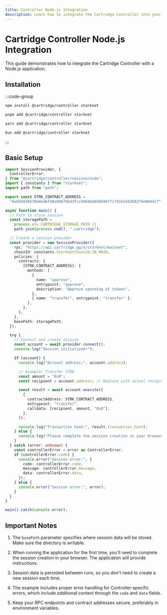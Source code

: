 ```yaml
---
title: Controller Node.js Integration
description: Learn how to integrate the Cartridge Controller into your Node.js application, including setup, configuration, and usage examples.
---
```


# Cartridge Controller Node.js Integration

This guide demonstrates how to integrate the Cartridge Controller with a Node.js application.

## Installation

:::code-group

```bash [npm]
npm install @cartridge/controller starknet
```

```bash [pnpm]
pnpm add @cartridge/controller starknet
```

```bash [yarn]
yarn add @cartridge/controller starknet
```

```bash [bun]
bun add @cartridge/controller starknet
```

:::

## Basic Setup

```typescript
import SessionProvider, {
  ControllerError,
} from "@cartridge/controller/session/node";
import { constants } from "starknet";
import path from "path";

export const STRK_CONTRACT_ADDRESS =
  "0x049d36570d4e46f48e99674bd3fcc84644ddd6b96f7c741b1562b82f9e004dc7";

async function main() {
  // Path to store session
  const storagePath =
    process.env.CARTRIDGE_STORAGE_PATH ||
    path.join(process.cwd(), ".cartridge");

  // Create a session provider
  const provider = new SessionProvider({
    rpc: "https://api.cartridge.gg/x/starknet/mainnet",
    chainId: constants.StarknetChainId.SN_MAIN,
    policies: {
      contracts: {
        [STRK_CONTRACT_ADDRESS]: {
          methods: [
            {
              name: "approve",
              entrypoint: "approve",
              description: "Approve spending of tokens",
            },
            { name: "transfer", entrypoint: "transfer" },
          ],
        },
      },
    },
    basePath: storagePath,
  });

  try {
    // Connect and create session
    const account = await provider.connect();
    console.log("Session initialized!");

    if (account) {
      console.log("Account address:", account.address);

      // Example: Transfer STRK
      const amount = "0x0";
      const recipient = account.address; // Replace with actual recipient address

      const result = await account.execute([
        {
          contractAddress: STRK_CONTRACT_ADDRESS,
          entrypoint: "transfer",
          calldata: [recipient, amount, "0x0"],
        },
      ]);

      console.log("Transaction hash:", result.transaction_hash);
    } else {
      console.log("Please complete the session creation in your browser");
    }
  } catch (error: unknown) {
    const controllerError = error as ControllerError;
    if (controllerError.code) {
      console.error("Session error:", {
        code: controllerError.code,
        message: controllerError.message,
        data: controllerError.data,
      });
    } else {
      console.error("Session error:", error);
    }
  }
}

main().catch(console.error);
```

## Important Notes

1. The `basePath` parameter specifies where session data will be stored. Make sure the directory is writable.

2. When running the application for the first time, you'll need to complete the session creation in your browser. The application will provide instructions.

3. Session data is persisted between runs, so you don't need to create a new session each time.

4. The example includes proper error handling for Controller-specific errors, which include additional context through the `code` and `data` fields.

5. Keep your RPC endpoints and contract addresses secure, preferably in environment variables. 